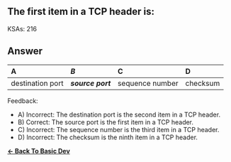 ## The first item in a TCP header is:

KSAs: 216

## Answer
| A | ***B*** | C | D |
| :--- | :--- | :--- | :--- |
| destination port | ***source port*** | sequence number | checksum |


Feedback:

- A) Incorrect: The destination port is the second item in a TCP header.
- B) Correct: The source port is the first item in a TCP header.
- C) Incorrect: The sequence number is the third item in a TCP header.
- D) Incorrect: The checksum is the ninth item in a TCP header.

[**<- Back To Basic Dev**](../../../Basic_Dev.md)


